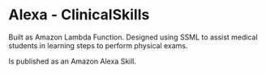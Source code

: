 # Alexa - ClinicalSkills

Built as Amazon Lambda Function.
Designed using SSML to assist medical students in learning steps to perform physical exams.

Is published as an Amazon Alexa Skill. 



